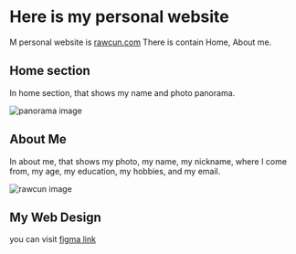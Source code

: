 # Here is my personal website

M personal website is [rawcun.com](https://rawcun.com) There is contain Home, About me.

## Home section

In home section, that shows my name and photo panorama.

![panorama image](/panorama.jpg)

## About Me

In about me, that shows my photo, my name, my nickname, where I come from, my age, my education, my hobbies, and my email.

![rawcun image](/myphoto.jpg)

## My Web Design

you can visit [figma link](https://www.figma.com/file/ihOcg1k0qV4fgPj7Q40xiY/Untitled?type=design&node-id=0%3A1&mode=design&t=0sucVxmDFsZTjQzm-1)